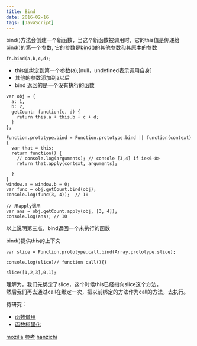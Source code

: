 ```yaml
---
title: Bind
date: 2016-02-16
tags: [JavaScript]
---
```


bind()方法会创建一个新函数，当这个新函数被调用时，它的this值是传递给bind()的第一个参数, 它的参数是bind()的其他参数和其原本的参数

```
fn.bind(a,b,c,d);
```

+ this值绑定到第一个参数(a),[null，undefined表示调用自身]
+ 其他的参数添加到a以后
+ bind 返回的是一个没有执行的函数

```
var obj = {
  a: 1,
  b: 2,
  getCount: function(c, d) {
    return this.a + this.b + c + d;
  }
};

Function.prototype.bind = Function.prototype.bind || function(context) {
  var that = this;
  return function() {
    // console.log(arguments); // console [3,4] if ie<6-8>
    return that.apply(context, arguments);

  }
}
window.a = window.b = 0;
var func = obj.getCount.bind(obj);
console.log(func(3, 4));  // 10

// 用apply调用
var ans = obj.getCount.apply(obj, [3, 4]);
console.log(ans); // 10
```
以上说明第三点，bind返回一个未执行的函数


bind()提供this的上下文

```
var slice = Function.prototype.call.bind(Array.prototype.slice);

console.log(slice)// function call(){}

slice([1,2,3],0,1);
```
理解为，我们先绑定了slice，这个时候this已经指向slice这个方法，    
然后我们再去通过call在绑定一次，把以前绑定的方法作为call的方法，去执行。


待研究：
+ [函数借用](http://www.zcfy.cc/article/borrowing-methods-in-javascript-by-david-shariff-794.html)
+ [函数柯里化](http://liuwanlin.info/javascriptzhong-bindfang-fa-de-shi-xian/)


[mozilla](https://developer.mozilla.org/zh-CN/docs/Web/JavaScript/Reference/Global_Objects/Function/bind)
[参考](http://www.cnblogs.com/zichi/p/4357023.html)
[hanzichi](https://github.com/hanzichi/underscore-analysis/issues/18)
